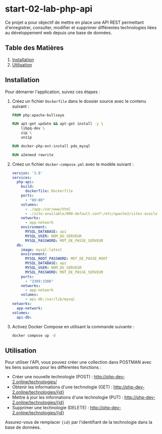 # start-02-lab-php-api

Ce projet a pour objectif de mettre en place une API REST permettant d'enregistrer, consulter, modifier et supprimer différentes technologies liées au développement web depuis une base de données.

## Table des Matières

1. [Installation](#installation)
2. [Utilisation](#utilisation)

## Installation

Pour démarrer l'application, suivez ces étapes :

1. Créez un fichier `Dockerfile` dans le dossier source avec le contenu suivant :

   ```Dockerfile
   FROM php:apache-bullseye

   RUN apt-get update && apt-get install -y \
       libpq-dev \
       zip \
       unzip

   RUN docker-php-ext-install pdo_mysql

   RUN a2enmod rewrite
   ```

2. Créez un fichier `docker-compose.yml` avec le modèle suivant :

   ```yaml
   version: '3.8'
   services:
     php-api:
       build:
         dockerfile: Dockerfile
       ports:
         - "80:80"
       volumes:
         - ./app:/var/www/html
         - ./site-available/000-default.conf:/etc/apache2/sites-available/000-default.conf
       networks:
         - app-network
       environment:
         MYSQL_DATABASE: api
         MYSQL_USER: NOM_DU_SERVEUR
         MYSQL_PASSWORD: MOT_DE_PASSE_SERVEUR
     db:
       image: mysql:latest
       environment:
         MYSQL_ROOT_PASSWORD: MOT_DE_PASSE_ROOT
         MYSQL_DATABASE: api
         MYSQL_USER: NOM_DU_SERVEUR
         MYSQL_PASSWORD: MOT_DE_PASSE_SERVEUR
       ports:
         - "3309:3306"
       networks:
         - app-network
       volumes:
         - api-db:/var/lib/mysql
   networks:
     app-network:
   volumes:
     api-db:
   ```

3. Activez Docker Compose en utilisant la commande suivante :

   ```bash
   docker compose up -d
   ```

## Utilisation

Pour utiliser l'API, vous pouvez créer une collection dans POSTMAN avec les liens suivants pour les différentes fonctions :

- Créer une nouvelle technologie (POST) : http://php-dev-2.online/technologies/
- Obtenir les informations d'une technologie (GET) : http://php-dev-2.online/technologies/{id}
- Mettre à jour les informations d'une technologie (PUT) : http://php-dev-2.online/technologies/{id}
- Supprimer une technologie (DELETE) : http://php-dev-2.online/technologies/{id}

Assurez-vous de remplacer `{id}` par l'identifiant de la technologie dans la base de données.